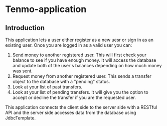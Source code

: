 # Tenmo-application
## Introduction
This application lets a user either register as a new uesr or sign in as an existing user. Once you are logged in as a valid user you can:
1. Send money to another registered user. This will first check your balance to see if you have enough money. It will access the database and update both of the user's balances depending on how much money was sent.
2. Request money from another registered user. This sends a transfer object to the database with a "pending" status.
3. Look at your list of past transfers.
4. Look at your list of pending transfers. It will give you the option to accept or decline the transfer if you are the requested user.

This application connects the client side to the server side with a RESTful API and the server side accesses data from the database using JdbcTemplate.
